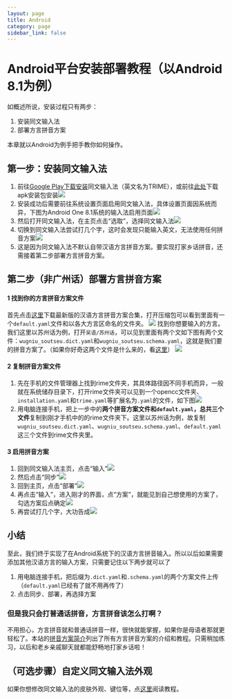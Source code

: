 ```yaml
---
layout: page
title: Android
category: page
sidebar_link: false
---
```


# Android平台安装部署教程（以Android 8.1为例）

如概述所说，安装过程只有两步：

1. 安装同文输入法
2. 部署方言拼音方案

本章就以Android为例手把手教你如何操作。

## 第一步：安装同文输入法

1. 前往[Google Play下载安装](https://play.google.com/store/apps/details?id=com.osfans.trime)同文输入法（英文名为TRIME），或前往[此处](https://www.coolapk.com/apk/com.osfans.trime)下载apk安装包安装![](.\android\an2.png)
2. 安装成功后需要前往系统设置页面启用同文输入法，具体设置页面因系统而异，下图为Android One 8.1系统的输入法启用页面![](.\android\an6.png)
3. 然后打开同文输入法，在主页点击“选取”，选择同文输入法![](.\android\an3.png)
4. 切换到同文输入法尝试打几个字，这时会发现只能输入英文，无法使用任何拼音方案![](.\android\an7.png)
5. 这是因为同文输入法不默认自带汉语方言拼音方案。要实现打家乡话拼音，还需接着第二步部署方言拼音方案。

## 第二步（非广州话）部署方言拼音方案

#### 1 找到你的方言拼音方案文件

首先点击[这里](https://github.com/laubonghaudoi/Chinese_Rime/releases/download/v0.1.2/v0.1.2.zip)下载最新版的汉语方言拼音方案合集，打开压缩包可以看到里面有一个`default.yaml`文件和以各大方言区命名的文件夹。
![](.\ios\ios9.png)
找到你想要输入的方言。我们这里以苏州话为例，打开`吴语/苏州话`，可以见到里面有两个文如下图有两个文件：`wugniu_soutseu.dict.yaml`和`wugniu_soutseu.schema.yaml`，这就是我们要的拼音方案了。（如果你好奇这两个文件是什么来的，看[这里](..\blog\faq.md)）
![](.\win\win10.png)

#### 2 复制拼音方案文件

1. 先在手机的文件管理器上找到rime文件夹，其具体路径因不同手机而异，一般就在系统储存目录下，打开rime文件夹可以见到一个opencc文件夹、`installation.yaml`和`trime.yaml`等扩展名为`.yaml`的文件，如下图![](.\android\an14.png)
2. 用电脑连接手机，把上一步中的**两个拼音方案文件和`default.yaml`，总共三个文件**复制到刚才手机中的的rime文件夹下。这里以苏州话为例，故复制`wugniu_soutseu.dict.yaml`、`wugniu_soutseu.schema.yaml`、`default.yaml`这三个文件到rime文件夹里。

#### 3 启用拼音方案

1. 回到同文输入法主页，点击“输入”![](.\android\an15.png)
2. 然后点击“同步”![](.\android\an16.png)
3. 回到主页，点击“部署”![](.\android\an17.png)
4. 再点击“输入”，进入刚才的界面，点“方案”，就能见到自己想使用的方案了，勾选方案后点确定![](.\android\an9.png)
5. 再尝试打几个字，大功告成![](.\android\an8.png)

## 小结

至此，我们终于实现了在Android系统下的汉语方言拼音输入。所以以后如果需要添加其他汉语方言的输入方案，只需要记住以下两步就可以了

1. 用电脑连接手机，把后缀为`.dict.yaml`和`.schema.yaml`的两个方案文件上传（`default.yaml`已经有了就不用再传了）
2. 点击同步、部署，再选择方案

### 但是我只会打普通话拼音，方言拼音该怎么打啊？

不用担心，方言拼音就和普通话拼音一样，很快就能掌握，如果你是母语者那就更轻松了。本站的[拼音方案简介](../blog/schema.md)列出了所有方言拼音方案的介绍和教程。只需稍加练习，以后和老乡亲戚聊天就都能舒畅地打家乡话啦！

## （可选步骤）自定义同文输入法外观

如果你想修改同文输入法的皮肤外观、键位等，点[这里](https://github.com/osfans/trime/wiki/trime.yaml%E8%A9%B3%E8%A7%A3)阅读教程。
